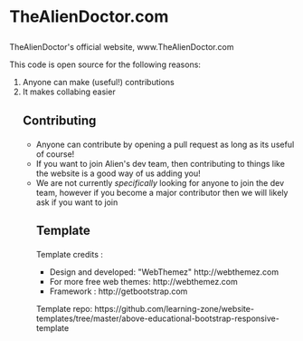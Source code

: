 <h1><p>TheAlienDoctor.com</p></h1>
<p>TheAlienDoctor's official website, www.TheAlienDoctor.com</p>
<p>This code is open source for the following reasons:</P>
<ol>
<li>Anyone can make (useful!) contributions</li>
<li>It makes collabing easier</li>
<h2><p>Contributing<p></h2>
<ul>
<li>Anyone can contribute by opening a pull request as long as its useful of course!</li>
<li>If you want to join Alien's dev team, then contributing to things like the website is a good way of us adding you!</li>
<li>We are not currently <i>specifically</i> looking for anyone to join the dev team, however if you become a major contributor then we will likely ask if you want to join</li>
<h2><p>Template</p></h2>
Template credits :
<ul>
<li>Design and developed: "WebThemez"  http://webthemez.com</li>
<li>For more free web themes: http://webthemez.com</li>
<li>Framework : http://getbootstrap.com</li>
</ul>
<p>Template repo: https://github.com/learning-zone/website-templates/tree/master/above-educational-bootstrap-responsive-template</P>
